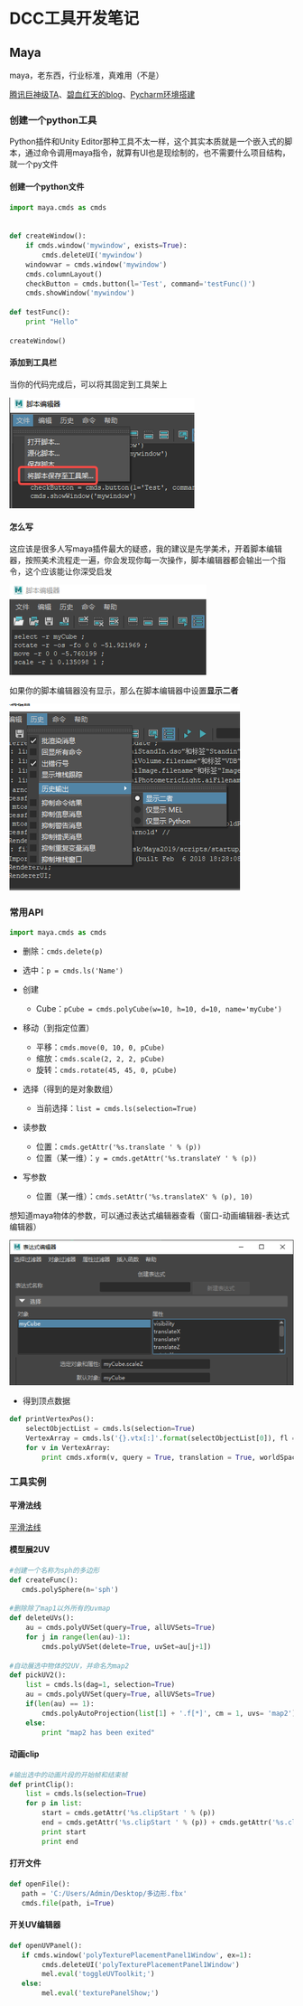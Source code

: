 # DCC工具开发笔记

## Maya

maya，老东西，行业标准，真难用（不是）

[腾讯巨神级TA](https://zhuanlan.zhihu.com/p/76957745)、[碧血红天的blog](http://www.zt-page.com/?p=109)、[Pycharm环境搭建](https://www.cnblogs.com/3lina/p/11672415.html)

### 创建一个python工具

Python插件和Unity Editor那种工具不太一样，这个其实本质就是一个嵌入式的脚本，通过命令调用maya指令，就算有UI也是现绘制的，也不需要什么项目结构，就一个py文件

#### 创建一个python文件

```python
import maya.cmds as cmds


def createWindow():
    if cmds.window('mywindow', exists=True):
        cmds.deleteUI('mywindow')
    windowvar = cmds.window('mywindow')
    cmds.columnLayout()
    checkButton = cmds.button(l='Test', command='testFunc()')
    cmds.showWindow('mywindow')

def testFunc():
    print "Hello"

createWindow()
```

#### 添加到工具栏

当你的代码完成后，可以将其固定到工具架上

![maya保存工具栏](Image/maya保存工具栏.png)



#### 怎么写

这应该是很多人写maya插件最大的疑惑，我的建议是先学美术，开着脚本编辑器，按照美术流程走一遍，你会发现你每一次操作，脚本编辑器都会输出一个指令，这个应该能让你深受启发

![maya脚本](Image/maya脚本.png)

如果你的脚本编辑器没有显示，那么在脚本编辑器中设置**显示二者**

![显示二者](Image/显示二者.png)

### 常用API

```python
import maya.cmds as cmds
```

- 删除：`cmds.delete(p)`
- 选中：`p = cmds.ls('Name')`

- 创建
  - Cube：`pCube = cmds.polyCube(w=10, h=10, d=10, name='myCube')`

- 移动（到指定位置）
  - 平移：`cmds.move(0, 10, 0, pCube)`
  - 缩放：`cmds.scale(2, 2, 2, pCube)`
  - 旋转：`cmds.rotate(45, 45, 0, pCube)`

- 选择（得到的是对象数组）
  - 当前选择：`list = cmds.ls(selection=True)`

- 读参数
  - 位置：`cmds.getAttr('%s.translate ' % (p))`
  - 位置（某一维）：`y = cmds.getAttr('%s.translateY ' % (p))`
- 写参数
  - 位置（某一维）：`cmds.setAttr('%s.translateX' % (p), 10)`

想知道maya物体的参数，可以通过表达式编辑器查看（窗口-动画编辑器-表达式编辑器）

![maya表达式编辑器](Image/maya表达式编辑器.png)

- 得到顶点数据

```python
def printVertexPos():
    selectObjectList = cmds.ls(selection=True)
    VertexArray = cmds.ls('{}.vtx[:]'.format(selectObjectList[0]), fl = True)
    for v in VertexArray:
        print cmds.xform(v, query = True, translation = True, worldSpace = True)
```

### 工具实例

#### 平滑法线

[平滑法线](https://github.com/Reuben-Sun/Note-of-Graphics/blob/main/Code/MayaPython/SmoothNormal.py)

#### 模型展2UV

```python
#创建一个名称为sph的多边形
def createFunc():
   cmds.polySphere(n='sph')

#删除除了map1以外所有的uvmap
def deleteUVs():
    au = cmds.polyUVSet(query=True, allUVSets=True)
    for j in range(len(au)-1):
        cmds.polyUVSet(delete=True, uvSet=au[j+1])

#自动展选中物体的2UV，并命名为map2
def pickUV2():
    list = cmds.ls(dag=1, selection=True)
    au = cmds.polyUVSet(query=True, allUVSets=True)
    if(len(au) == 1):
        cmds.polyAutoProjection(list[1] + '.f[*]', cm = 1, uvs= 'map2')
    else:
        print "map2 has been exited"
```

#### 动画clip

```python
#输出选中的动画片段的开始帧和结束帧
def printClip():
	list = cmds.ls(selection=True)
    for p in list:
        start = cmds.getAttr('%s.clipStart ' % (p))
        end = cmds.getAttr('%s.clipStart ' % (p)) + cmds.getAttr('%s.clipDuration ' % (p))
        print start
        print end
```

#### 打开文件

```python
def openFile():
   path = 'C:/Users/Admin/Desktop/多边形.fbx'
   cmds.file(path, i=True)
```

#### 开关UV编辑器

```python
def openUVPanel():
   if cmds.window('polyTexturePlacementPanel1Window', ex=1):
        cmds.deleteUI('polyTexturePlacementPanel1Window')
        mel.eval('toggleUVToolkit;')
   else:
        mel.eval('texturePanelShow;')
```

